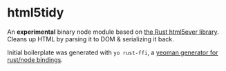 # html5tidy
An **experimental** binary node module based on [the Rust html5ever library](https://github.com/servo/html5ever). Cleans up HTML by parsing it to DOM & serializing it back.

Initial boilerplate was generated with `yo rust-ffi`, a [yeoman generator for rust/node bindings](https://github.com/oppenlander/generator-rust-ffi).

